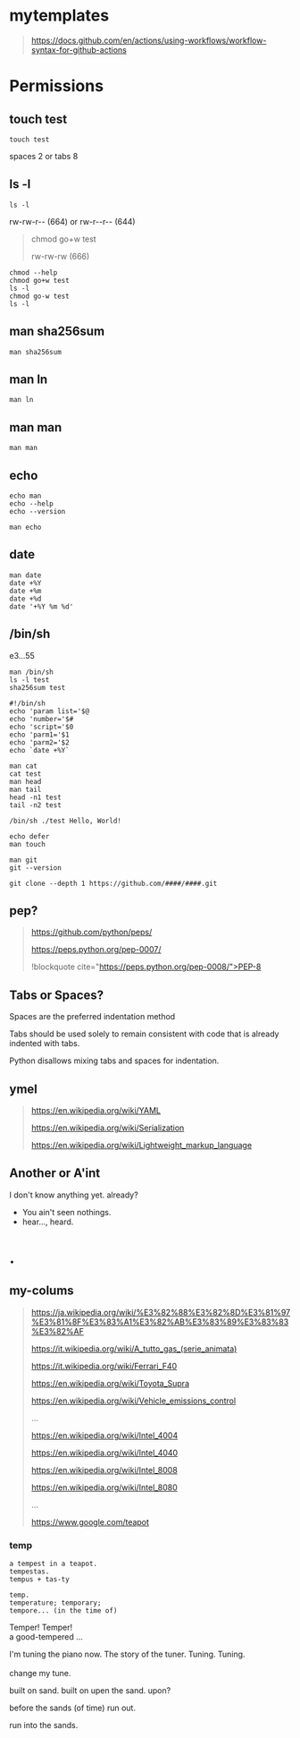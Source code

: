 # mytemplates

> https://docs.github.com/en/actions/using-workflows/workflow-syntax-for-github-actions

# Permissions

## touch test
```
touch test
```
spaces 2 or tabs 8

## ls -l
```
ls -l
```
rw-rw-r-- (664) or rw-r--r-- (644)
> chmod go+w test
> 
> rw-rw-rw (666)
```
chmod --help
chmod go+w test
ls -l
chmod go-w test
ls -l
```
## man sha256sum
```
man sha256sum
```
## man ln
```
man ln
```
## man man
```
man man
```
## echo
```
echo man
echo --help
echo --version

man echo
```
## date
```
man date
date +%Y
date +%m
date +%d
date '+%Y %m %d'
```

## /bin/sh
e3...55
```
man /bin/sh
ls -l test
sha256sum test

#!/bin/sh
echo 'param list='$@
echo 'number='$#
echo 'script='$0
echo 'parm1='$1
echo 'parm2='$2
echo `date +%Y`

man cat
cat test
man head
man tail
head -n1 test
tail -n2 test

/bin/sh ./test Hello, World!

echo defer
man touch

man git
git --version

git clone --depth 1 https://github.com/####/####.git
```

## pep?
>
> https://github.com/python/peps/
>
> https://peps.python.org/pep-0007/
>
> !blockquote cite="https://peps.python.org/pep-0008/">PEP-8</blockquote>
>
> ## Tabs or Spaces?
> Spaces are the preferred indentation method
>
> Tabs should be used solely to remain consistent with code that is already indented with tabs.
>
> Python disallows mixing tabs and spaces for indentation.

## ymel
>
> https://en.wikipedia.org/wiki/YAML
>
> https://en.wikipedia.org/wiki/Serialization
>
> https://en.wikipedia.org/wiki/Lightweight_markup_language

Another or A'int
---------------


I don't know  anything yet.
already?

- You ain't seen nothings.
- hear..., heard.

.
===============

## my-colums
>
> https://ja.wikipedia.org/wiki/%E3%82%88%E3%82%8D%E3%81%97%E3%81%8F%E3%83%A1%E3%82%AB%E3%83%89%E3%83%83%E3%82%AF
>
> https://it.wikipedia.org/wiki/A_tutto_gas_(serie_animata)
> 
> https://it.wikipedia.org/wiki/Ferrari_F40
> 
> https://en.wikipedia.org/wiki/Toyota_Supra
>
> https://en.wikipedia.org/wiki/Vehicle_emissions_control
>
> ... 
> 
> https://en.wikipedia.org/wiki/Intel_4004
>
> https://en.wikipedia.org/wiki/Intel_4040
> 
> https://en.wikipedia.org/wiki/Intel_8008
> 
> https://en.wikipedia.org/wiki/Intel_8080
>  
> ...
> 
> https://www.google.com/teapot

### temp
```
a tempest in a teapot.
tempestas.
tempus + tas-ty

temp.
temperature; temporary;
tempore... (in the time of)
```
Temper! Temper! <br>
a good-tempered ...

I'm tuning the piano now. The story of the tuner. Tuning. Tuning. <br>
<br>
change my tune.

built on sand. built on upen the sand. upon?

before the sands (of time) run out.

run into the sands.


